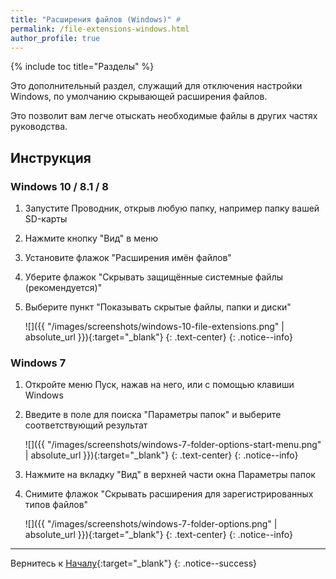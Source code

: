 ```yaml
---
title: "Расширения файлов (Windows)" #
permalink: /file-extensions-windows.html
author_profile: true
---
```

{% include toc title="Разделы" %}

Это дополнительный раздел, служащий для отключения настройки Windows, по умолчанию скрывающей расширения файлов.

Это позволит вам легче отыскать необходимые файлы в других частях руководства.

## Инструкция

### Windows 10 / 8.1 / 8

1. Запустите Проводник, открыв любую папку, например папку вашей SD-карты
1. Нажмите кнопку "Вид" в меню 
1. Установите флажок "Расширения имён файлов"
1. Уберите флажок "Скрывать защищённые системные файлы (рекомендуется)"
1. Выберите пункт "Показывать скрытые файлы, папки и диски"

    ![]({{ "/images/screenshots/windows-10-file-extensions.png" | absolute_url }}){:target="_blank"}
	{: .text-center}
    {: .notice--info}

### Windows 7

1. Откройте меню Пуск, нажав на него, или с помощью клавиши Windows
1. Введите в поле для поиска "Параметры папок" и выберите соответствующий результат

    ![]({{ "/images/screenshots/windows-7-folder-options-start-menu.png" | absolute_url }}){:target="_blank"}
	{: .text-center}
    {: .notice--info}

1. Нажмите на вкладку "Вид" в верхней части окна Параметры папок
1. Снимите флажок "Скрывать расширения для зарегистрированных типов файлов"

    ![]({{ "/images/screenshots/windows-7-folder-options.png" | absolute_url }}){:target="_blank"}
	{: .text-center}
    {: .notice--info}

___
	
Вернитесь к [Началу](/){:target="_blank"}
{: .notice--success}